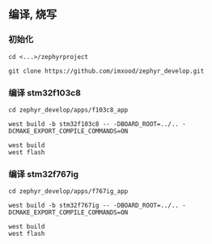 ## 编译, 烧写

### 初始化

    cd <...>/zephyrproject

    git clone https://github.com/imxood/zephyr_develop.git

### 编译 stm32f103c8

    cd zephyr_develop/apps/f103c8_app

    west build -b stm32f103c8 -- -DBOARD_ROOT=../.. -DCMAKE_EXPORT_COMPILE_COMMANDS=ON

    west build
    west flash

### 编译 stm32f767ig

    cd zephyr_develop/apps/f767ig_app

    west build -b stm32f767ig -- -DBOARD_ROOT=../.. -DCMAKE_EXPORT_COMPILE_COMMANDS=ON

    west build
    west flash
